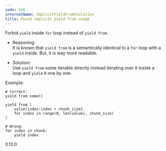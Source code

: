 ```yaml
---
code: 526
internalName: ImplicitYieldFromViolation
title: Found implicit yield from usage
---
```


Forbid `yield` inside `for` loop instead of `yield from`.

  - Reasoning:  
    It is known that `yield from` is a semantically identical to a `for`
    loop with a `yield` inside. But, it is way more readable.

  - Solution:  
    Use `yield from` some iterable directly instead iterating over it
    inside a loop and `yield` it one by one.

Example:

    # Correct:
    yield from some()
    
    yield from (
        value[index:index + chunk_size]
        for index in range(0, len(value), chunk_size)
    )
    
    # Wrong:
    for index in chunk:
        yield index

<div class="versionadded">

0.13.0

</div>